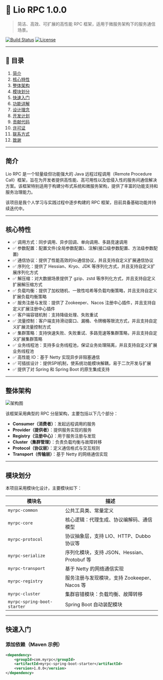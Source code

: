 # 🚀 Lio RPC 1.0.0

> 简洁、高效、可扩展的高性能 RPC 框架，适用于微服务架构下的服务通信场景。

[![Build Status](https://img.shields.io/badge/build-passing-green)](https://github.com/PsvmMan/lio-rpc)
[![License](https://img.shields.io/github/license/PsvmMan/lio-rpc.svg)](LICENSE)

---

## 📌 目录

1. [简介](#简介)
2. [核心特性](#核心特性)
3. [整体架构](#整体架构)
4. [模块划分](#模块划分)
5. [快速入门](#快速入门)
6. [功能详解](#功能详解)
7. [设计理念](#设计理念)
8. [开发计划](#开发计划)
9. [贡献代码](#贡献代码)
10. [许可证](#许可证)
11. [联系方式](#联系方式)
12. [致谢](#致谢)

---

## 简介

Lio RPC 是一个轻量级但功能强大的 Java 远程过程调用（Remote Procedure Call）框架，旨在为开发者提供高性能、高可用性以及低侵入性的服务间通信解决方案。该框架特别适用于构建分布式系统和微服务架构，提供了丰富的功能支持和服务治理能力。

该项目是我个人学习与实践过程中逐步构建的 RPC 框架，目前具备基础功能并持续迭代中。

---

## 核心特性

- ✅ 调用方式：同步调用、异步回调、单向调用、多路竞速调用
- ✅ 参数配置：配置文件(全局参数配置)、注解(接口级参数配置、方法级参数配置)
- ✅ 通信协议：提供了性能高效的lio通信协议，并且支持自定义扩展通信协议
- ✅ 序列化：提供了 Hessian、Kryo、JDK 等序列化方式，并且支持自定义扩展序列化方式
- ✅ 解压缩：对大数据场景提供了 gzip、zstd 等序列化方式，并且支持自定义扩展解压缩方式
- ✅ 负载均衡：提供了加权随机、一致性哈希等负载均衡策略，并且支持自定义扩展负载均衡策略
- ✅ 服务注册与发现：提供了 Zookeeper、Nacos 注册中心插件，并且支持自定义扩展注册中心插件
- ✅ 客户端容错机制：支持降级处理、失败重试
- ✅ 流量控制：客户端支持滑动窗口、漏桶、令牌桶等限流方式，并且支持自定义扩展流量控制方式
- ✅ 集群策略：支持快速失败、失败重试、多路竞速等集群策略，并且支持自定义扩展集群策略
- ✅ 业务线程池：支持多业务线程池，保证业务处理隔离，并且支持自定义扩展业务线程池
- ✅ 高性能 IO：基于 Netty 实现异步非阻塞通信
- ✅ 可插拔设计：提供SPI机制，使系统功能模块解耦，易于二次开发与扩展
- ✅ 提供了对 Spring 和 Spring Boot 的原生集成支持

---

## 整体架构

![架构图](docs/architecture.png)

该框架采用典型的 RPC 分层架构，主要包括以下几个部分：

- **Consumer（消费者）**：发起远程调用的服务
- **Provider（提供者）**：提供服务实现的服务
- **Registry（注册中心）**：用于服务注册与发现
- **Cluster（集群管理）**：负责负载均衡与故障转移
- **Protocol（协议层）**：定义通信格式与交互规则
- **Transport（传输层）**：基于 Netty 的网络通信实现

---

## 模块划分

本项目采用模块化设计，主要模块如下：

| 模块名 | 描述 |
|--------|------|
| `myrpc-common` | 公共工具类、常量定义 |
| `myrpc-core` | 核心逻辑：代理生成、协议编解码、通信模型 |
| `myrpc-protocol` | 协议抽象层，支持 LIO、HTTP、Dubbo 协议等 |
| `myrpc-serialize` | 序列化模块，支持 JSON、Hessian、Protobuf 等 |
| `myrpc-transport` | 基于 Netty 的网络通信实现 |
| `myrpc-registry` | 服务注册与发现模块，支持 Zookeeper、Nacos 等 |
| `myrpc-cluster` | 集群容错模块：负载均衡、故障转移 |
| `myrpc-spring-boot-starter` | Spring Boot 自动装配模块 |

---

## 快速入门

### 添加依赖（Maven 示例）

```xml
<dependency>
    <groupId>com.myrpc</groupId>
    <artifactId>myrpc-spring-boot-starter</artifactId>
    <version>1.0.0</version>
</dependency>